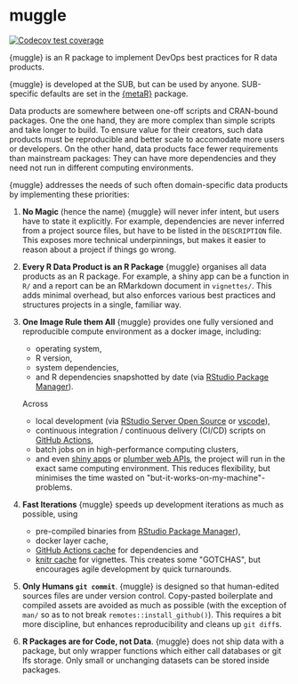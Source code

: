 # muggle

<!-- badges: start -->
[![Codecov test coverage](https://codecov.io/gh/subugoe/muggle/branch/master/graph/badge.svg)](https://codecov.io/gh/subugoe/muggle?branch=master)
<!-- badges: end -->

{muggle} is an R package to implement DevOps best practices for R data products.

{muggle} is developed at the SUB, but can be used by anyone.
SUB-specific defaults are set in the [{metaR}](http://github.com/subugoe/metaR) package.

Data products are somewhere between one-off scripts and CRAN-bound packages.
One the one hand, they are more complex than simple scripts and take longer to build.
To ensure value for their creators, such data products must be reproducible and better scale to accomodate more users or developers.
On the other hand, data products face fewer requirements than mainstream packages:
They can have more dependencies and they need not run in different computing environments.

{muggle} addresses the needs of such often domain-specific data products by implementing these priorities:

1. **No Magic** (hence the name)
   {muggle} will never infer intent, but users have to state it explicitly.
   For example, dependencies are never inferred from a project source files, but have to be listed in the `DESCRIPTION` file.
   This exposes more technical underpinnings, but makes it easier to reason about a project if things go wrong.
2. **Every R Data Product is an R Package**
   {muggle} organises all data products as an R package.
   For example, a shiny app can be a function in `R/` and a report can be an RMarkdown document in `vignettes/`.
   This adds minimal overhead, but also enforces various best practices and structures projects in a single, familiar way.
3. **One Image Rule them All**
   {muggle} provides one fully versioned and reproducible compute environment as a docker image, including:
   - operating system,
   - R version,
   - system dependencies,
   - and R dependencies snapshotted by date (via [RStudio Package Manager](https://packagemanager.rstudio.com/)).

   Across
   - local development (via [RStudio Server Open Source](https://rstudio.com/products/rstudio/#rstudio-server) or [vscode](https://code.visualstudio.com)),
   - continuous integration / continuous delivery (CI/CD) scripts on [GitHub Actions](https://github.com/features/actions),
   - batch jobs on in high-performance computing clusters,
   - and even [shiny apps](https://shiny.rstudio.com) or [plumber web APIs](https://www.rplumber.io),
   the project will run in the exact same computing environment.
   This reduces flexibility, but minimises the time wasted on "but-it-works-on-my-machine"-problems.
4. **Fast Iterations**
   {muggle} speeds up development iterations as much as possible, using
   - pre-compiled binaries from [RStudio Package Manager](https://packagemanager.rstudio.com/)),
   - docker layer cache,
   - [GitHub Actions cache](https://help.github.com/en/actions/configuring-and-managing-workflows/caching-dependencies-to-speed-up-workflows) for dependencies and
   - [knitr cache](https://yihui.org/knitr/demo/cache/) for vignettes.
   This creates some "GOTCHAS", but encourages agile development by quick turnarounds.
5. **Only Humans `git commit`**.
   {muggle} is designed so that human-edited sources files are under version control.
   Copy-pasted boilerplate and compiled assets are avoided as much as possible (with the exception of `man/` so as to not break `remotes::install_github()`).
   This requires a bit more discipline, but enhances reproducibility and cleans up `git diff`s.
6. **R Packages are for Code, not Data**.
   {muggle} does not ship data with a package, but only wrapper functions which either call databases or git lfs storage.
   Only small or unchanging datasets can be stored inside packages.
